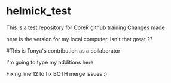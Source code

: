 # helmick_test
This is a test repository for CoreR github training
Changes made 

here is the version for my local computer. Isn't that great ?? 

#This is Tonya's contribution as a collaborator

I'm going to type my additions here


Fixing line 12 to fix BOTH merge issues :)
